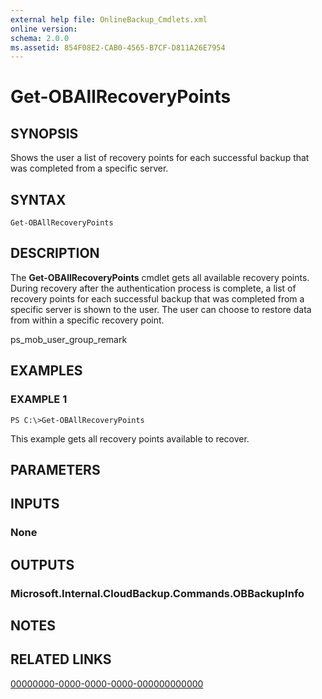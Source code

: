 ```yaml
---
external help file: OnlineBackup_Cmdlets.xml
online version: 
schema: 2.0.0
ms.assetid: 854F08E2-CAB0-4565-B7CF-D811A26E7954
---
```


# Get-OBAllRecoveryPoints

## SYNOPSIS
Shows the user a list of recovery points for each successful backup that was completed from a specific server.

## SYNTAX

```
Get-OBAllRecoveryPoints
```

## DESCRIPTION
The **Get-OBAllRecoveryPoints** cmdlet gets all available recovery points.
During recovery after the authentication process is complete, a list of recovery points for each successful backup that was completed from a specific server is shown to the user.
The user can choose to restore data from within a specific recovery point.

ps_mob_user_group_remark

## EXAMPLES

### EXAMPLE 1
```
PS C:\>Get-OBAllRecoveryPoints
```

This example gets all recovery points available to recover.

## PARAMETERS

## INPUTS

### None

## OUTPUTS

### Microsoft.Internal.CloudBackup.Commands.OBBackupInfo

## NOTES

## RELATED LINKS

[00000000-0000-0000-0000-000000000000](00000000-0000-0000-0000-000000000000)

